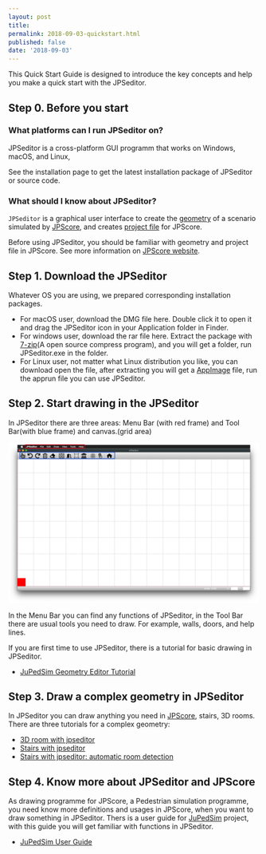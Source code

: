 ```yaml
---
layout: post
title: 
permalink: 2018-09-03-quickstart.html
published: false
date: '2018-09-03'
---
```


This Quick Start Guide is designed to introduce the key concepts and help you make a quick start with the JPSeditor.

## Step 0. Before you start

### What platforms can I run JPSeditor on?

JPSeditor is a cross-platform GUI programm that works on Windows, macOS, and Linux,

See the installation page to get the latest installation package of JPSeditor or source code.

### What should I know about JPSeditor?

`JPSeditor` is a graphical user interface to create the [geometry](http://www.jupedsim.org/jpscore/2016-11-02-geometry) of a scenario simulated by [JPScore](http://www.jupedsim.org/jpscore/), and creates [project file](http://www.jupedsim.org/jpscore/2016-11-01-inifile) for JPScore.

Before using JPSeditor, you should be familiar with geometry and project file in JPScore. See more information on [JPScore website](http://www.jupedsim.org/jpscore/).

## Step 1. Download the JPSeditor

Whatever OS you are using, we prepared corresponding installation packages.

* For macOS user, download the DMG file here. Double click it to open it and drag the JPSeditor icon in your Application folder in Finder. 
* For windows user, download the rar file here. Extract the package with [7-zip](https://www.7-zip.org/)(A open source compress program), and you will get a folder, run JPSeditor.exe in the folder.
* For Linux user, not matter what Linux distribution you like, you can download open the file, after extracting you will get a [AppImage](https://appimage.org/) file, run the apprun file you can use JPSeditor.

## Step 2. Start drawing in the JPSeditor

In JPSeditor there are three areas: Menu Bar (with red frame) and Tool Bar(with blue frame) and canvas.(grid area)

![](img/surface.png)

In the Menu Bar you can find any functions of JPSeditor, in the Tool Bar there are usual tools you need to draw. For example, walls, doors, and help lines.

If you are first time to use JPSeditor, there is a tutorial for basic drawing in JPSeditor.

* [JuPedSim Geometry Editor Tutorial](https://www.youtube.com/watch?v=DR_3TX8MFxM&t=25s)

## Step 3. Draw a complex geometry in JPSeditor

In JPSeditor you can draw anything you need in [JPScore](http://www.jupedsim.org/jpscore/), stairs, 3D rooms. There are three tutorials for a complex geometry:

* [3D room with jpseditor](https://www.youtube.com/watch?v=wK_atSk-xWE)
* [Stairs with jpseditor](https://www.youtube.com/watch?v=DKnJHToLAXs&t=304s)
* [Stairs with jpseditor: automatic room detection](https://www.youtube.com/watch?v=Id5Rfli7UYk)

## Step 4. Know more about JPSeditor and JPScore

As drawing programme for JPScore, a Pedestrian simulation programme, you need know more definitions and usages in JPScore, when you want to draw something in JPSeditor. Thers is a user guide for [JuPedSim](http://www.jupedsim.org/) project, with this guide you will get familiar with functions in JPSeditor.

* [JuPedSim User Guide](https://github.com/JuPedSim/jpseditor/blob/gh-pages/resource/JuPedSim.pdf) 
